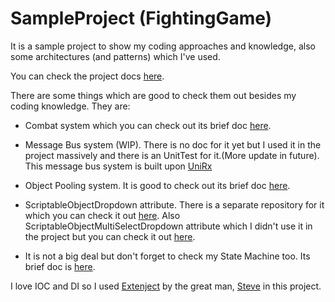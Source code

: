 # SampleProject (FightingGame)
It is a sample project to show my coding approaches and knowledge, also some architectures (and patterns) which I've used.

You can check the project docs [here](https://github.com/ATHellboy/SampleProject-FightingGame/tree/master/Docs).

There are some things which are good to check them out besides my coding knowledge. They are:

* Combat system which you can check out its brief doc [here](https://github.com/ATHellboy/SampleProject-FightingGame/blob/master/Docs/CombatSystem.pdf).

* Message Bus system (WIP). There is no doc for it yet but I used it in the project massively and there is an UnitTest for it.(More update in future). This message bus system is built upon [UniRx](https://github.com/neuecc/UniRx)

* Object Pooling system. It is good to check out its brief doc [here](https://github.com/ATHellboy/SampleProject-FightingGame/blob/master/Docs/ObjectPoolingSystem.pdf).

* ScriptableObjectDropdown attribute. There is a separate repository for it which you can check it out [here](https://github.com/ATHellboy/ScriptableObjectDropdown). Also ScriptableObjectMultiSelectDropdown attribute which I didn't use it in the project but you can check it out [here](https://github.com/ATHellboy/ScriptableObjectMultiSelectDropdown).

* It is not a big deal but don't forget to check my State Machine too. Its brief doc is [here](https://github.com/ATHellboy/SampleProject-FightingGame/blob/master/Docs/StateMachine.pdf).

I love IOC and DI so I used [Extenject](https://github.com/svermeulen/Extenject) by the great man, [Steve](https://github.com/svermeulen) in this project.
